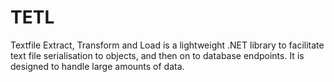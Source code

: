 # TETL
Textfile Extract, Transform and Load is a lightweight .NET library to facilitate text file serialisation to objects, and then on to database endpoints. It is designed to handle large amounts of data.
